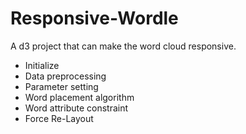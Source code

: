 # Responsive-Wordle
A d3 project that can make the word cloud responsive.

* Initialize
* Data preprocessing
* Parameter setting
* Word placement algorithm
* Word attribute constraint
* Force Re-Layout
